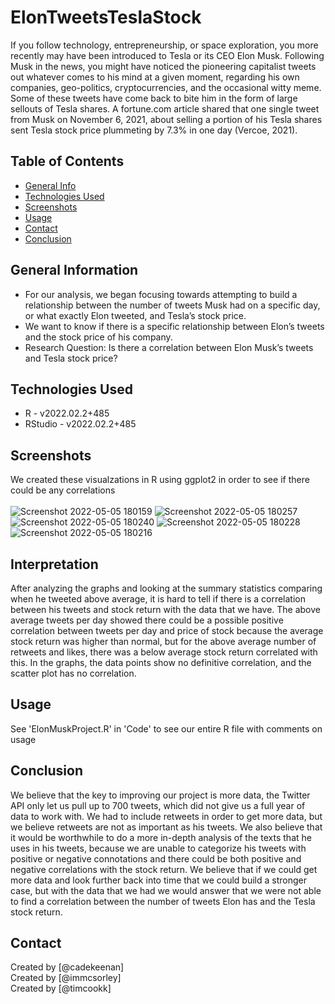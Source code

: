# ElonTweetsTeslaStock
If you follow technology, entrepreneurship, or space exploration, you more recently may have been introduced to Tesla or its CEO Elon Musk. Following Musk in the news, you might have noticed the pioneering capitalist tweets out whatever comes to his mind at a given moment, regarding his own companies, geo-politics, cryptocurrencies, and the occasional witty meme. Some of these tweets have come back to bite him in the form of large sellouts of Tesla shares. A fortune.com article shared that one single tweet from Musk on November 6, 2021, about selling a portion of his Tesla shares sent Tesla stock price plummeting by 7.3% in one day (Vercoe, 2021). 

## Table of Contents
* [General Info](#general-information)
* [Technologies Used](#technologies-used)
* [Screenshots](#screenshots)
* [Usage](#usage)
* [Contact](#contact)
* [Conclusion](#Conclusion)
<!-- * [License](#license) -->


## General Information
- For our analysis, we began focusing towards attempting to build a relationship between the number of tweets Musk had on a specific day, or what exactly Elon tweeted, and Tesla’s stock price. 
- We want to know if there is a specific relationship between Elon’s tweets and the stock price of his company.
- Research Question: Is there a correlation between Elon Musk’s tweets and Tesla stock price? 

## Technologies Used
- R - v2022.02.2+485
- RStudio - v2022.02.2+485

## Screenshots
We created these visualzations in R using ggplot2 in order to see if there could be any correlations <br/>
<br/>
![Screenshot 2022-05-05 180159](https://user-images.githubusercontent.com/90923213/167041005-55d82575-7868-4768-89b6-fed7b977b327.png)
![Screenshot 2022-05-05 180257](https://user-images.githubusercontent.com/90923213/167041006-7363458b-69f5-4674-950d-98f19c3703bb.png)
![Screenshot 2022-05-05 180240](https://user-images.githubusercontent.com/90923213/167041008-da385c8d-16e1-4271-b6bc-0de18c93bb4b.png)
![Screenshot 2022-05-05 180228](https://user-images.githubusercontent.com/90923213/167041009-eeafd5bd-2787-473f-b806-edaac6d7016a.png)
![Screenshot 2022-05-05 180216](https://user-images.githubusercontent.com/90923213/167041010-2824beac-2e93-49a8-b267-975af0fab4f9.png)


<!-- If you have screenshots you'd like to share, include them here. -->

## Interpretation
After analyzing the graphs and looking at the summary statistics comparing when he tweeted above average, it is hard to tell if there is a correlation between his tweets and stock return with the data that we have. The above average tweets per day showed there could be a possible positive correlation between tweets per day and price of stock because the average stock return was higher than normal, but for the above average number of retweets and likes, there was a below average stock return correlated with this. In the graphs, the data points show no definitive correlation, and the scatter plot has no correlation.  
## Usage
See 'ElonMuskProject.R' in 'Code' to see our entire R file with comments on usage 

## Conclusion  
We believe that the key to improving our project is more data, the Twitter API only let us pull up to 700 tweets, which did not give us a full year of data to work with. We had to include retweets in order to get more data, but we believe retweets are not as important as his tweets. We also believe that it would be worthwhile to do a more in-depth analysis of the texts that he uses in his tweets, because we are unable to categorize his tweets with positive or negative connotations and there could be both positive and negative correlations with the stock return. We believe that if we could get more data and look further back into time that we could build a stronger case, but with the data that we had we would answer that we were not able to find a correlation between the number of tweets Elon has and the Tesla stock return.  




## Contact
Created by [@cadekeenan] <br>
Created by [@immcsorley] <br>
Created by [@timcookk] <br>


